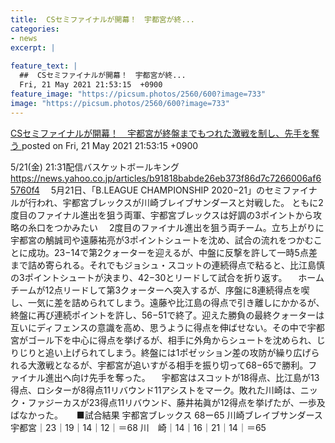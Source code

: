 ```yaml
---
title:  CSセミファイナルが開幕！　宇都宮が終...
categories:
- news
excerpt: |
  
feature_text: |
  ##  CSセミファイナルが開幕！　宇都宮が終...
  Fri, 21 May 2021 21:53:15  +0900
feature_image: "https://picsum.photos/2560/600?image=733"
image: "https://picsum.photos/2560/600?image=733"
---
```


[ CSセミファイナルが開幕！　宇都宮が終盤までもつれた激戦を制し、先手を奪う  ](https://hayabusa9.5ch.net/test/read.cgi/mnewsplus/1621601595/)
posted on Fri, 21 May 2021 21:53:15  +0900

<!--more-->

5/21(金) 21:31配信バスケットボールキング https://news.yahoo.co.jp/articles/b91818babde26eb373f86d7c7266006af65760f4 　5月21日、「B.LEAGUE CHAMPIONSHIP 2020−21」のセミファイナルが行われ、宇都宮ブレックスが川崎ブレイブサンダースと対戦した。 ともに2度目のファイナル進出を狙う両軍、宇都宮ブレックスは好調の3ポイントから攻略の糸口をつかみたい 　2度目のファイナル進出を狙う両チーム。立ち上がりに宇都宮の鵤誠司や遠藤祐亮が3ポイントシュートを沈め、試合の流れをつかむことに成功。23−14で第2クォーターを迎えるが、中盤に反撃を許して一時5点差まで詰め寄られる。それでもジョシュ・スコットの連続得点で粘ると、比江島慎の3ポイントシュートが決まり、42−30とリードして試合を折り返す。 　ホームチームが12点リードして第3クォーターへ突入するが、序盤に8連続得点を喫し、一気に差を詰められてしまう。遠藤や比江島の得点で引き離しにかかるが、終盤に再び連続ポイントを許し、56−51で終了。迎えた勝負の最終クォーターは互いにディフェンスの意識を高め、思うように得点を伸ばせない。その中で宇都宮がゴール下を中心に得点を挙げるが、相手に外角からシュートを沈められ、じりじりと追い上げられてしまう。終盤には1ポゼッション差の攻防が繰り広げられる大激戦となるが、宇都宮が追いすがる相手を振り切って68−65で勝利。ファイナル進出へ向け先手を奪った。 　宇都宮はスコットが18得点、比江島が13得点、ロシターが8得点11リバウンド11アシストをマーク。敗れた川崎は、ニック・ファジーカスが23得点11リバウンド、藤井祐眞が12得点を挙げたが、一歩及ばなかった。 　 ■試合結果 宇都宮ブレックス 68ー65 川崎ブレイブサンダース 宇都宮｜23｜19｜14｜12｜＝68 川　崎｜14｜16｜21｜14｜＝65
